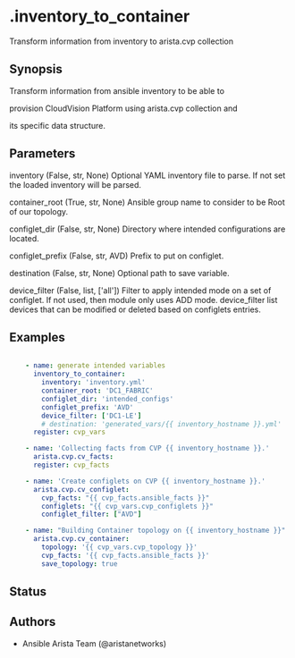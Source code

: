 # .inventory_to_container

Transform information from inventory to arista\.cvp collection

## Synopsis

Transform information from ansible inventory to be able to

provision CloudVision Platform using arista\.cvp collection and

its specific data structure\.

## Parameters

  inventory (False, str, None)
    Optional YAML inventory file to parse\. If not set the loaded inventory will be parsed\.

  container_root (True, str, None)
    Ansible group name to consider to be Root of our topology\.

  configlet_dir (False, str, None)
    Directory where intended configurations are located\.

  configlet_prefix (False, str, AVD)
    Prefix to put on configlet\.

  destination (False, str, None)
    Optional path to save variable\.

  device_filter (False, list, ['all'])
    Filter to apply intended mode on a set of configlet\. If not used\, then module only uses ADD mode\. device\_filter list devices that can be modified or deleted based on configlets entries\.

## Examples

```yaml

    - name: generate intended variables
      inventory_to_container:
        inventory: 'inventory.yml'
        container_root: 'DC1_FABRIC'
        configlet_dir: 'intended_configs'
        configlet_prefix: 'AVD'
        device_filter: ['DC1-LE']
        # destination: 'generated_vars/{{ inventory_hostname }}.yml'
      register: cvp_vars

    - name: 'Collecting facts from CVP {{ inventory_hostname }}.'
      arista.cvp.cv_facts:
      register: cvp_facts

    - name: 'Create configlets on CVP {{ inventory_hostname }}.'
      arista.cvp.cv_configlet:
        cvp_facts: "{{ cvp_facts.ansible_facts }}"
        configlets: "{{ cvp_vars.cvp_configlets }}"
        configlet_filter: ["AVD"]

    - name: "Building Container topology on {{ inventory_hostname }}"
      arista.cvp.cv_container:
        topology: '{{ cvp_vars.cvp_topology }}'
        cvp_facts: '{{ cvp_facts.ansible_facts }}'
        save_topology: true

```

## Status

## Authors

- Ansible Arista Team (@aristanetworks)
